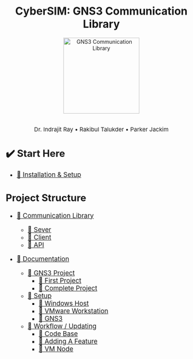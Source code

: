 <div align="center">
<h1 align="center"> CyberSIM: GNS3 Communication Library </h1>
<a href="http://www.amitmerchant.com/electron-markdownify"><img src="https://brand.colostate.edu/wp-content/uploads/sites/47/2019/01/CSU-Ram-357-617.png" alt="GNS3 Communication Library" width="200"></a>
<br>
<br>
<p style="font-size:15px;">Dr. Indrajit Ray • Rakibul Talukder • Parker Jackim</p>
</div>

<div align="left" style="font-size:17px;">

## :heavy_check_mark: Start Here

- [:file_folder: Installation & Setup](./documentation/README.md)

## Project Structure

- [:file_folder: Communication Library](./communication/) 
  - [:page_facing_up: Sever](./communication/server.py)
  - [:page_facing_up: Client](./communication/client.py)
  - [:page_facing_up: API](./communication/api.py)

- [:file_folder: Documentation](./documentation/) 
  - [:file_folder: GNS3 Project](./documentation/demo/) 
    - [:page_facing_up: First Project](./documentation/demo/firstproject.md)
    - [:page_facing_up: Complete Project](./documentation/demo/completeproject.md)
  - [:file_folder: Setup](./documentation/setup/) 
    - [:page_facing_up: Windows Host](./documentation/setup/windows.md)
    - [:page_facing_up: VMware Workstation](./documentation/setup/vmplayer.md)
    - [:page_facing_up: GNS3](./documentation/setup/gns3.md)
  - [:file_folder: Workflow / Updating](./documentation/workflow%5Cupdating/) 
    - [:page_facing_up: Code Base](./documentation/workflow%5Cupdating/codechanges.md)
    - [:page_facing_up: Adding A Feature](./documentation/workflow%5Cupdating/adding_a_feature.md)
    - [:page_facing_up: VM Node](./documentation/workflow%5Cupdating/archnode.md)
</div>
